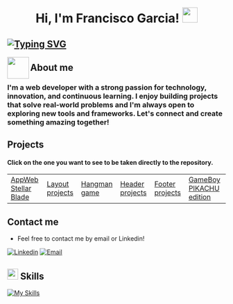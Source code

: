 <h1 align="center"><b>Hi, I'm Francisco Garcia! </b><img src="https://media.giphy.com/media/hvRJCLFzcasrR4ia7z/giphy.gif" width="35"></h1>

## [![Typing SVG](https://readme-typing-svg.demolab.com/?lines=Web+Developer)](https://git.io/typing-svg)

<img align="left" src = "https://user-images.githubusercontent.com/63050133/156777293-72a6e681-2582-4a9d-ad92-09d1181d47c7.gif" width = 50px height=50px> 

## About me
### I'm a web developer with a strong passion for technology, innovation, and continuous learning. I enjoy building projects that solve real-world problems and I'm always open to exploring new tools and frameworks. Let's connect and create something amazing together!


## Projects

#### Click on the one you want to see to be taken directly to the repository.
<table>
    <tr>
        <td>
            <a href="https://stellarblade.frangarciadev.com/">AppWeb Stellar Blade</a>
         </td>
        <td>
            <a href="https://github.com/Fran3021/Layout-projects">Layout projects</a>
         </td>
        <td>
            <a href="https://github.com/Fran3021/Hangman-game">Hangman game</a>
        </td>
        <td>
            <a href="https://github.com/Fran3021/Header-projects">Header projects</a>
        </td>
        <td>
            <a href="https://github.com/Fran3021/Footer-projects">Footer projects</a>
        </td>
        <td>
            <a href="https://github.com/Fran3021/GameBoy-PIKACHU-edition">GameBoy PIKACHU edition</a>
        </td>
    </tr>
</table>

## Contact me

- Feel free to contact me by email or Linkedin!

[![Linkedin](https://img.shields.io/badge/-LinkedIn-blue?style=flat&logo=Linkedin&logoColor=white)](https://www.linkedin.com/in/francisco-garcía-lópez-0314642b9) [![Email](https://img.shields.io/badge/-Gmail-black?style=flat&logo=Gmail&logoColor=white)](mailto:frangarcia3021@gmail.com)

## <img src="https://media2.giphy.com/media/QssGEmpkyEOhBCb7e1/giphy.gif?cid=ecf05e47a0n3gi1bfqntqmob8g9aid1oyj2wr3ds3mg700bl&rid=giphy.gif" width ="25"><b> Skills</b>

[![My Skills](https://skillicons.dev/icons?i=html,css,sass,javascript,git,github,python,mysql,django)](https://skillicons.dev)

